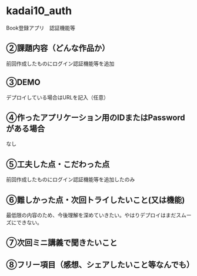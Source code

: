 # kadai10_auth
Book登録アプリ　認証機能等

## ②課題内容（どんな作品か）
前回作成したものにログイン認証機能等を追加

## ③DEMO

デプロイしている場合はURLを記入（任意）

## ④作ったアプリケーション用のIDまたはPasswordがある場合
なし

## ⑤工夫した点・こだわった点
前回作成したものにログイン認証機能等を追加したのみ

## ⑥難しかった点・次回トライしたいこと(又は機能)
最低限の内容のため、今後理解を深めていきたい。やはりデプロイはまだスムーズにできない。

## ⑦次回ミニ講義で聞きたいこと


## ⑧フリー項目（感想、シェアしたいこと等なんでも）
